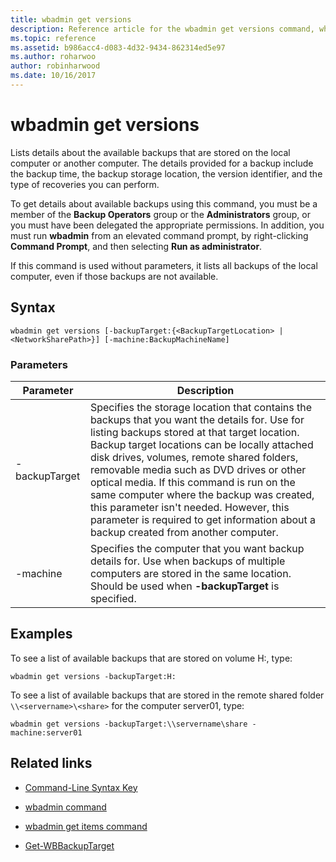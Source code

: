 ```yaml
---
title: wbadmin get versions
description: Reference article for the wbadmin get versions command, which lists details about the available backups that are stored on the local computer or another computer.
ms.topic: reference
ms.assetid: b986acc4-d083-4d32-9434-862314ed5e97
ms.author: roharwoo
author: robinharwood
ms.date: 10/16/2017
---
```


# wbadmin get versions

Lists details about the available backups that are stored on the local computer or another computer. The details provided for a backup include the backup time, the backup storage location, the version identifier, and the type of recoveries you can perform.

To get details about available backups using this command, you must be a member of the **Backup Operators** group or the **Administrators** group, or you must have been delegated the appropriate permissions. In addition, you must run **wbadmin** from an elevated command prompt, by right-clicking **Command Prompt**, and then selecting **Run as administrator**.

If this command is used without parameters, it lists all backups of the local computer, even if those backups are not available.

## Syntax

```
wbadmin get versions [-backupTarget:{<BackupTargetLocation> | <NetworkSharePath>}] [-machine:BackupMachineName]
```

### Parameters

| Parameter | Description |
|--|--|
| -backupTarget | Specifies the storage location that contains the backups that you want the details for. Use for listing backups stored at that target location. Backup target locations can be locally attached disk drives, volumes, remote shared folders, removable media such as DVD drives or other optical media. If this command is run on the same computer where the backup was created, this parameter isn't needed. However, this parameter is required to get information about a backup created from another computer. |
| -machine | Specifies the computer that you want backup details for. Use when backups of multiple computers are stored in the same location. Should be used when **-backupTarget** is specified. |

## Examples

To see a list of available backups that are stored on volume H:, type:

```
wbadmin get versions -backupTarget:H:
```

To see a list of available backups that are stored in the remote shared folder `\\<servername>\<share>` for the computer server01, type:

```
wbadmin get versions -backupTarget:\\servername\share -machine:server01
```

## Related links

- [Command-Line Syntax Key](command-line-syntax-key.md)

- [wbadmin command](wbadmin.md)

- [wbadmin get items command](wbadmin-get-items.md)

- [Get-WBBackupTarget](/powershell/module/windowsserverbackup/get-wbbackuptarget)

